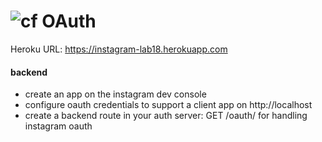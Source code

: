 ![cf](http://i.imgur.com/7v5ASc8.png) OAuth
===
Heroku URL: https://instagram-lab18.herokuapp.com


#### backend
* create an app on the instagram dev console
* configure oauth credentials to support a client app on http://localhost
* create a backend route in your auth server: GET /oauth/ for handling instagram oauth